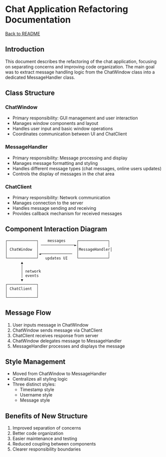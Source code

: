 # Chat Application Refactoring Documentation

[Back to README](../README.MD)

## Introduction
This document describes the refactoring of the chat application, focusing on separating concerns and improving code organization. The main goal was to extract message handling logic from the ChatWindow class into a dedicated MessageHandler class.

## Class Structure

### ChatWindow
- Primary responsibility: GUI management and user interaction
- Manages window components and layout
- Handles user input and basic window operations
- Coordinates communication between UI and ChatClient

### MessageHandler
- Primary responsibility: Message processing and display
- Manages message formatting and styling
- Handles different message types (chat messages, online users updates)
- Controls the display of messages in the chat area

### ChatClient
- Primary responsibility: Network communication
- Manages connection to the server
- Handles message sending and receiving
- Provides callback mechanism for received messages

## Component Interaction Diagram
```
┌─────────────┐    messages     ┌─────────────┐
│             │ ───────────────►│             │
│ ChatWindow  │                 │MessageHandler│
│             │◄──────────────  │             │
└─────────────┘   updates UI    └─────────────┘
       ▲                              
       │                              
       │ network                      
       │ events                       
       ▼                              
┌─────────────┐                       
│ ChatClient  │                       
│             │                       
└─────────────┘                       
```

## Message Flow
1. User inputs message in ChatWindow
2. ChatWindow sends message via ChatClient
3. ChatClient receives response from server
4. ChatWindow delegates message to MessageHandler
5. MessageHandler processes and displays the message

## Style Management
- Moved from ChatWindow to MessageHandler
- Centralizes all styling logic
- Three distinct styles:
  - Timestamp style
  - Username style
  - Message style

## Benefits of New Structure
1. Improved separation of concerns
2. Better code organization
3. Easier maintenance and testing
4. Reduced coupling between components
5. Clearer responsibility boundaries
